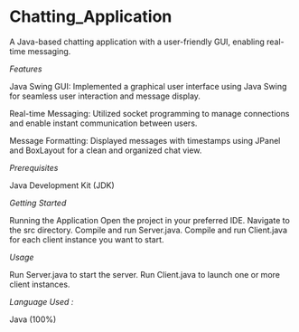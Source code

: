 # Chatting_Application

A Java-based chatting application with a user-friendly GUI, enabling real-time messaging.

*Features*

Java Swing GUI:
Implemented a graphical user interface using Java Swing for seamless user interaction and message display.

Real-time Messaging:
Utilized socket programming to manage connections and enable instant communication between users.

Message Formatting:
Displayed messages with timestamps using JPanel and BoxLayout for a clean and organized chat view.


*Prerequisites*

Java Development Kit (JDK)

*Getting Started*

Running the Application
Open the project in your preferred IDE.
Navigate to the src directory.
Compile and run Server.java.
Compile and run Client.java for each client instance you want to start.

*Usage*

Run Server.java to start the server.
Run Client.java to launch one or more client instances.

*Language Used :*

Java (100%) 

